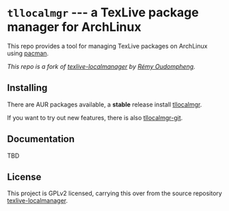 `tllocalmgr` --- a TexLive package manager for ArchLinux
======================================================

This repo provides a tool for managing TexLive packages on ArchLinux
using [pacman](https://archlinux.org/pacman/).

*This repo is a fork of [texlive-localmanager](https://gitlab.archlinux.org/remy/texlive-localmanager) by [Rémy Oudompheng](https://gitlab.archlinux.org/remy).*

Installing
----------

There are AUR packages available, a **stable** release install [tllocalmgr](https://aur.archlinux.org/packages/tllocalmgr).

If you want to try out new features, there is also [tllocalmgr-git](https://aur.archlinux.org/packages/tllocalmgr-git).

Documentation
-------------

TBD

License
-------

This project is GPLv2 licensed, carrying this over from the source repository
[texlive-localmanager](https://gitlab.archlinux.org/remy/texlive-localmanager).
